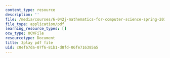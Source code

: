 ```yaml
---
content_type: resource
description: ''
file: /media/courses/6-042j-mathematics-for-computer-science-spring-2015/c0ef67da07f681b1d8fd06fe716385a5_ZDQk45NQbEo.pdf
file_type: application/pdf
learning_resource_types: []
ocw_type: OCWFile
resourcetype: Document
title: 3play pdf file
uid: c0ef67da-07f6-81b1-d8fd-06fe716385a5
---
```

